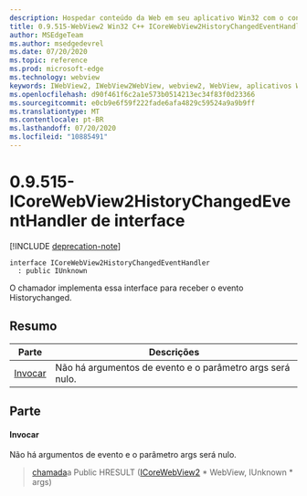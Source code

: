 ```yaml
---
description: Hospedar conteúdo da Web em seu aplicativo Win32 com o controle WebView2 do Microsoft Edge
title: 0.9.515-WebView2 Win32 C++ ICoreWebView2HistoryChangedEventHandler
author: MSEdgeTeam
ms.author: msedgedevrel
ms.date: 07/20/2020
ms.topic: reference
ms.prod: microsoft-edge
ms.technology: webview
keywords: IWebView2, IWebView2WebView, webview2, WebView, aplicativos Win32, Win32, Edge, ICoreWebView2, ICoreWebView2Controller, controle do navegador, HTML Edge
ms.openlocfilehash: d90f461f6c2a1e573b0514213ec34f83f0d23366
ms.sourcegitcommit: e0cb9e6f59f222fade6afa4829c59524a9a9b9ff
ms.translationtype: MT
ms.contentlocale: pt-BR
ms.lasthandoff: 07/20/2020
ms.locfileid: "10885491"
---
```

# 0.9.515-ICoreWebView2HistoryChangedEventHandler de interface 

[!INCLUDE [deprecation-note](../../includes/deprecation-note.md)]

```
interface ICoreWebView2HistoryChangedEventHandler
  : public IUnknown
```

O chamador implementa essa interface para receber o evento Historychanged.

## Resumo

 Parte                        | Descrições
--------------------------------|---------------------------------------------
[Invocar](#invoke) | Não há argumentos de evento e o parâmetro args será nulo.

## Parte

#### Invocar 

Não há argumentos de evento e o parâmetro args será nulo.

> [chamada](#invoke)a Public HRESULT ([ICoreWebView2](icorewebview2.md) * WebView, IUnknown * args)

